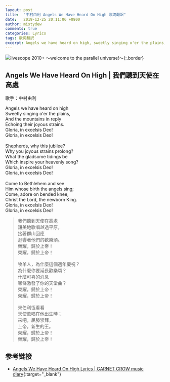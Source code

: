 ```yaml
---
layout: post
title:  "中村由利 Angels We Have Heard On High 歌詞翻訳"
date:   2019-12-25 20:11:06 +0800
author: mistydew
comments: true
categories: Lyrics
tags: 歌詞翻訳
excerpt: Angels we have heard on high, sweetly singing o'er the plains, and the mountains in reply, echoing their joyous strains.
---
```

![livescope 2010+ 〜welcome to the parallel universe!〜](https://raw.githubusercontent.com/mistydew/gc2/master/cover/featuring/livescope%202010%2B%20〜welcome%20to%20the%20parallel%20universe!〜.jpg){:.border}

## Angels We Have Heard On High | 我們聽到天使在高處

歌手：中村由利

<div class="lyric-original">
<p>
Angels we have heard on high<br>
Sweetly singing o'er the plains,<br>
And the mountains in reply<br>
Echoing their joyous strains.<br>
Gloria, in excelsis Deo!<br>
Gloria, in excelsis Deo!<br>
<br>
Shepherds, why this jubilee?<br>
Why you joyous strains prolong?<br>
What the gladsome tidings be<br>
Which inspire your heavenly song?<br>
Gloria, in excelsis Deo!<br>
Gloria, in excelsis Deo!<br>
<br>
Come to Bethlehem and see<br>
Him whose birth the angels sing;<br>
Come, adore on bended knee,<br>
Christ the Lord, the newborn King.<br>
Gloria, in excelsis Deo!<br>
Gloria, in excelsis Deo!
</p>
</div>

<div class="lyric-translation">
<blockquote>
我們聽到天使在高處<br>
甜美地歌唱越過平原，<br>
接著群山回應<br>
迴響著他們的歡樂頌。<br>
榮耀，歸於上帝！<br>
榮耀，歸於上帝！<br>
<br>
牧羊人，為什麼這個週年慶祝？<br>
為什麼你要延長歡樂頌？<br>
什麼可喜的消息<br>
哪條激發了你的天堂曲？<br>
榮耀，歸於上帝！<br>
榮耀，歸於上帝！<br>
<br>
來伯利恆看看<br>
天使歌唱在他出生時；<br>
來吧，屈膝崇拜，<br>
上帝，新生的王。<br>
榮耀，歸於上帝！<br>
榮耀，歸於上帝！
</blockquote>
</div>

## 参考链接

* [Angels We Have Heard On High Lyrics \| GARNET CROW music diary](https://mistydew.github.io/gc/lyrics/featuring/Angels%20We%20Have%20Heard%20On%20High.html){:target="_blank"}
